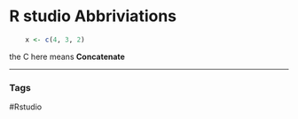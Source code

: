 # R studio Abbriviations 


``` R 
	x <- c(4, 3, 2)
```
the C here means **Concatenate**

---
### Tags
#Rstudio
